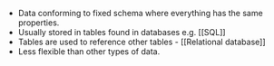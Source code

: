 - Data conforming to fixed schema where everything has the same properties. 
- Usually stored in tables found in databases e.g. [[SQL]]
- Tables are used to reference other tables - [[Relational database]]
- Less flexible than other types of data. 